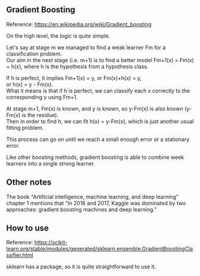 Gradient Boosting
--------------------------------

Reference: https://en.wikipedia.org/wiki/Gradient_boosting

On the high level, the logic is quite simple.

Let's say at stage m we managed to find a weak learner Fm for a classification problem.  
Our aim in the next stage (i.e. m+1) is to find a better model Fm+1(x) = Fm(x) + h(x),
where h is the hypothesis from a hypothesis class.

If h is perfect, it implies Fm+1(x) = y, or Fm(x)+h(x) = y,  
or h(x) = y - Fm(x).  
What it means is that if h is perfect, we can classify each x correctly to the corresponding y using Fm+1.

At stage m+1, Fm(x) is known, and y is known, so y-Fm(x) is also known (y-Fm(x) is the residue).  
Then in order to find h, we can fit h(x) = y-Fm(x), which is just another usual fitting problem.

This process can go on until we reach a small enough error or a stationary error.

Like other boosting methods, gradient boosting is able to combine week learners into a single strong learner.


Other notes
------------------

The book "Artificial intelligence, machine learning, and deep learning" chapter 1 mentions that 
"In 2016 and 2017, Kaggle was dominated by two approaches: gradient boosting machines and deep learning."


How to use
------------------------------

Reference: https://scikit-learn.org/stable/modules/generated/sklearn.ensemble.GradientBoostingClassifier.html

sklearn has a package, so it is quite straightforward to use it.
